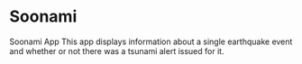 # Soonami
Soonami App This app displays information about a single earthquake event and whether or not there was a tsunami alert issued for it.
